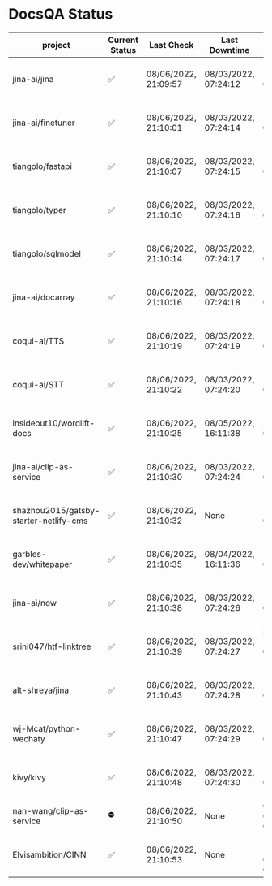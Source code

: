# DocsQA Status

|               project                |Current Status|     Last Check     |   Last Downtime    |              % Uptime              |
|--------------------------------------|--------------|--------------------|--------------------|------------------------------------|
|jina-ai/jina                          |✅            |08/06/2022, 21:09:57|08/03/2022, 07:24:12|169.452 (since 07/29/2022, 16:38:18)|
|jina-ai/finetuner                     |✅            |08/06/2022, 21:10:01|08/03/2022, 07:24:14|169.476 (since 07/29/2022, 16:38:18)|
|tiangolo/fastapi                      |✅            |08/06/2022, 21:10:07|08/03/2022, 07:24:15|169.483 (since 07/29/2022, 16:38:18)|
|tiangolo/typer                        |✅            |08/06/2022, 21:10:10|08/03/2022, 07:24:16|169.483 (since 07/29/2022, 16:38:18)|
|tiangolo/sqlmodel                     |✅            |08/06/2022, 21:10:14|08/03/2022, 07:24:17|169.488 (since 07/29/2022, 16:38:18)|
|jina-ai/docarray                      |✅            |08/06/2022, 21:10:16|08/03/2022, 07:24:18|169.486 (since 07/29/2022, 16:38:18)|
|coqui-ai/TTS                          |✅            |08/06/2022, 21:10:19|08/03/2022, 07:24:19|169.485 (since 07/29/2022, 16:38:18)|
|coqui-ai/STT                          |✅            |08/06/2022, 21:10:22|08/03/2022, 07:24:20|169.481 (since 07/29/2022, 16:38:18)|
|insideout10/wordlift-docs             |✅            |08/06/2022, 21:10:25|08/05/2022, 16:11:38|147.118 (since 07/29/2022, 16:38:18)|
|jina-ai/clip-as-service               |✅            |08/06/2022, 21:10:30|08/03/2022, 07:24:24|169.506 (since 07/29/2022, 16:38:18)|
|shazhou2015/gatsby-starter-netlify-cms|✅            |08/06/2022, 21:10:32|None                |100.000 (since 08/03/2022, 10:30:18)|
|garbles-dev/whitepaper                |✅            |08/06/2022, 21:10:35|08/04/2022, 16:11:36|147.304 (since 07/29/2022, 16:38:18)|
|jina-ai/now                           |✅            |08/06/2022, 21:10:38|08/03/2022, 07:24:26|169.486 (since 07/29/2022, 16:38:18)|
|srini047/htf-linktree                 |✅            |08/06/2022, 21:10:39|08/03/2022, 07:24:27|217.413 (since 07/31/2022, 18:29:28)|
|alt-shreya/jina                       |✅            |08/06/2022, 21:10:43|08/03/2022, 07:24:28|169.493 (since 07/29/2022, 16:38:18)|
|wj-Mcat/python-wechaty                |✅            |08/06/2022, 21:10:47|08/03/2022, 07:24:29|169.495 (since 07/29/2022, 16:38:18)|
|kivy/kivy                             |✅            |08/06/2022, 21:10:48|08/03/2022, 07:24:30|169.486 (since 07/29/2022, 16:38:18)|
|nan-wang/clip-as-service              |⛔️           |08/06/2022, 21:10:50|None                |0.000 (since 08/04/2022, 05:17:56)  |
|Elvisambition/CINN                    |✅            |08/06/2022, 21:10:53|None                |100.000 (since 08/04/2022, 07:09:50)|
